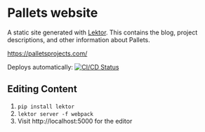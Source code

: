 # Pallets website

A static site generated with [Lektor](https://www.getlektor.com). This
contains the blog, project descriptions, and other information about
Pallets.

https://palletsprojects.com/

Deploys automatically: [![CI/CD Status](https://github.com/pallets/website/workflows/cicd/badge.svg)](https://github.com/pallets/website/actions/workflows/cicd.yaml)


## Editing Content

1. `pip install lektor`
2. `lektor server -f webpack`
3. Visit http://localhost:5000 for the editor
